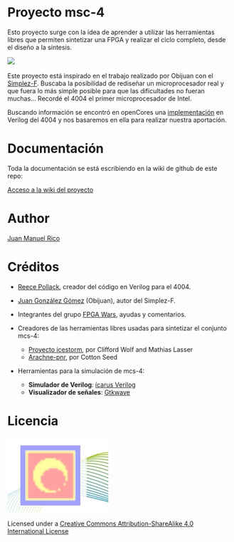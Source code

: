# Proyecto msc-4

Esto proyecto surge con la idea de aprender a utilizar las herramientas libres que permiten sintetizar
una FPGA y realizar el ciclo completo, desde el diseño a la síntesis.

![](https://github.com/juanmard/msc-4/raw/master/doc/images/EncapsuladoD1.png)

Este proyecto está inspirado en el trabajo realizado por Obijuan con el [Simplez-F](https://raw.githubusercontent.com/Obijuan/simplez-fpga/).
Buscaba la posibilidad de rediseñar un microprocesador real y que fuera lo más simple posible para que las dificultades no
fueran muchas... Recordé el 4004 el primer microprocesador de Intel.

Buscando información se encontró en openCores una [implementación](https://opencores.org/project,mcs-4) en Verilog del 4004 y nos basaremos en ella para realizar nuestra
aportación.

# Documentación

Toda la documentación se está escribiendo en la wiki de github de este repo:

[Acceso a la wiki del proyecto](https://github.com/juanmard/msc-4/wiki/msc-4)

# Author
[Juan Manuel Rico](http://juanmard.github.io/)

# Créditos

* [Reece Pollack](https://insanity4004.blogspot.com/), creador del código en Verilog para el 4004.
* [Juan González Gómez](http://obijuan.github.io/) (Obijuan), autor del Simplez-F.
* Integrantes del grupo [FPGA Wars](https://groups.google.com/forum/#!forum/fpga-wars-explorando-el-lado-libre), ayudas y comentarios.

* Creadores de las herramientas libres usadas para sintetizar el conjunto mcs-4:
  * [Proyecto icestorm](http://www.clifford.at/icestorm/), por Clifford Wolf and Mathias Lasser
  * [Arachne-pnr](https://github.com/cseed/arachne-pnr), por Cotton Seed

* Herramientas para la simulación de mcs-4:
  * **Simulador de Verilog**: [ícarus Verilog](http://iverilog.icarus.com/)
  * **Visualizador de señales**: [Gtkwave](http://gtkwave.sourceforge.net/)
  
# Licencia
![](https://github.com/juanmard/msc-4/raw/master/doc/images/ridotech-logo.png)

Licensed under a [Creative Commons Attribution-ShareAlike 4.0 International License](http://creativecommons.org/licenses/by-sa/4.0/)
